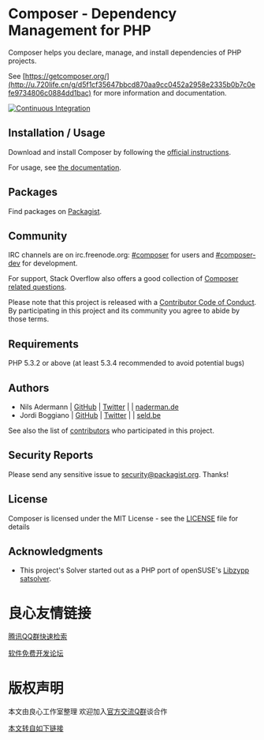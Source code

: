 Composer - Dependency Management for PHP
========================================

Composer helps you declare, manage, and install dependencies of PHP projects.

See [https://getcomposer.org/](http://u.720life.cn/g/d5f1cf35647bbcd870aa9cc0452a2958e2335b0b7c0efe9734806c0884dd1bac) for more information and documentation.

[![Continuous Integration](https://github.com/composer/composer/workflows/Continuous%20Integration/badge.svg?branch=master)](https://github.com/composer/composer/actions)

Installation / Usage
--------------------

Download and install Composer by following the [official instructions](http://u.720life.cn/g/d5f1cf35647bbcd870aa9cc0452a2958b3b80d93bca00e8bcbcd6d8e40ac526278830084f4069808628c28aae67fc11c).

For usage, see [the documentation](http://u.720life.cn/g/d5f1cf35647bbcd870aa9cc0452a2958f83b721b1a4f9cbea3d04b0f5c47b5a5).

Packages
--------

Find packages on [Packagist](http://u.720life.cn/g/8428c54a615a10bbf1f082879d49f7e5fee41e37f818599119c289108cf3d26e).

Community
---------

IRC channels are on irc.freenode.org: [#composer](irc://irc.freenode.org/composer)
for users and [#composer-dev](irc://irc.freenode.org/composer-dev) for development.

For support, Stack Overflow also offers a good collection of
[Composer related questions](http://u.720life.cn/g/87bbd50441ad714fa4b3a92b06a39057c99d561856c3866c7b363085c26fdd7bd6b8e23b0410161a2c18dda08a08ea65120b190598480581011bc133974cc08f).

Please note that this project is released with a
[Contributor Code of Conduct](http://u.720life.cn/g/d33365b902f7555c1a841a89dbf0471eb634836033e6895d6aa4919f8963c32f40e41ec1d228908c55c4c095f4f226e75dd6d7b72e037c18c78c434368bc873565f83831ea8d89acaf18857491d1a717).
By participating in this project and its community you agree to abide by those terms.

Requirements
------------

PHP 5.3.2 or above (at least 5.3.4 recommended to avoid potential bugs)

Authors
-------

- Nils Adermann  | [GitHub](http://u.720life.cn/g/54145d0471d91890860f7f8463c03046e0c1f78e32be1f5b2fb6e0769e0ead0e)  | [Twitter](http://u.720life.cn/g/5ea88169c4a0fbd169233d52478d54fe8e11d5ff1aa9867ccc4ba199552edec1) |   | [naderman.de](http://u.720life.cn/g/d1369e5826ca4dbc4d335a89d0068046ed63ad0db80b57b4e9dc1d8d0b9fd7f2)
- Jordi Boggiano | [GitHub](http://u.720life.cn/g/54145d0471d91890860f7f8463c030463ab21f118a7cd73af8e352f1ab0cb808) | [Twitter](http://u.720life.cn/g/5ea88169c4a0fbd169233d52478d54fe5f5a3bbef11429341448a74e9fbb334b) |   | [seld.be](http://u.720life.cn/g/4095acaa7ff79bae316820f7e5e72020)

See also the list of [contributors](http://u.720life.cn/g/54145d0471d91890860f7f8463c03046103212fed99b26f85063e97830e7d04bd732440ef4743b8981c58d7ad105572662dea5d0aec78a1b308376388c245e5c) who participated in this project.

Security Reports
----------------

Please send any sensitive issue to [security@packagist.org](mailto:security@packagist.org). Thanks!

License
-------

Composer is licensed under the MIT License - see the [LICENSE](LICENSE) file for details

Acknowledgments
---------------

- This project's Solver started out as a PHP port of openSUSE's
  [Libzypp satsolver](http://u.720life.cn/g/31e42fa0feb54ab802ead0ce8eb3690e6fd1cbf7d999a1aeea5999ad6ec1cb5fce8ea88102a3c294c0a61fa1d7dcf7080eeb1d6dbef7e4c597e71fdd13549019).



 # 良心友情链接

[腾讯QQ群快速检索](http://u.720life.cn/s/8cf73f7c)

[软件免费开发论坛](http://u.720life.cn/s/bbb01dc0)

# 版权声明 

本文由良心工作室整理 欢迎加入[官方交流Q群](https://u.720life.cn/s/f2316816)谈合作

[本文转自如下链接](http://u.720life.cn/g/2e71d0f0a5c601172267ba20d3a43c6e3d280313d51227e6d0b23af187d7e3c8a756f3a4215abe8fc7382af39c1f26e19bf9e7c58853165dc22df44bc8dccb50)